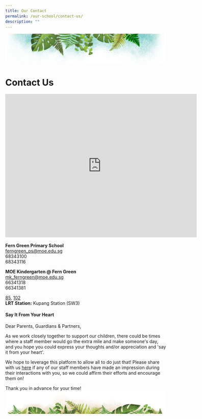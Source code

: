 ```yaml
---
title: Our Contact
permalink: /our-school/contact-us/
description: ""
---
```

![](/images/Banner.png)


# **Contact Us**

<iframe loading="lazy" allowfullscreen="" style="border:0;" height="450" width="600" src="https://www.google.com/maps/embed?pb=!1m18!1m12!1m3!1d3988.631514876111!2d103.87767501475402!3d1.3975314989807455!2m3!1f0!2f0!3f0!3m2!1i1024!2i768!4f13.1!3m3!1m2!1s0x31da166566b2ae7d%3A0xdba4d363ef6aba18!2sFern%20Green%20Primary%20School!5e0!3m2!1sen!2ssg!4v1677046201536!5m2!1sen!2ssg"></iframe>


<b>Fern Green Primary School</b> <br>
[ferngreen\_ps@moe.edu.sg](mailto:ferngreen_ps@moe.edu.sg)&nbsp;  
68343100  
68343116

<b>MOE Kindergarten @ Fern Green</b>  
[mk\_ferngreen@moe.edu.sg](mailto:mk_ferngreen@moe.edu.sg)  
66341318  
66341381  
  
[85](https://busrouter.sg/#/services/85),&nbsp;[102](https://busrouter.sg/#/services/102)  
<b>LRT Station:</b>&nbsp;Kupang Station (SW3)

#### Say It From Your Heart
Dear Parents, Guardians &amp; Partners,

As we work closely together to support our children, there could be times where a staff member would go the extra mile and make someone's day, and you hope you could express your thoughts and/or appreciation and 'say it from your heart'.

We hope to leverage this platform to allow all to do just that! Please share with us [here](https://go.gov.sg/sayitfromyourheart) if any of our staff members have made an impression during their interactions with you, so we could affirm their efforts and encourage them on!

Thank you in advance for your time!
![](/images/bg-bottom.png)